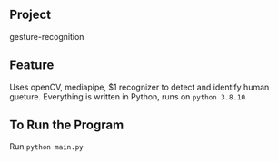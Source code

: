 ## Project
gesture-recognition 

## Feature
Uses openCV, mediapipe, $1 recognizer to detect and identify human gueture.
Everything is written in Python, runs on `python 3.8.10`

## To Run the Program
Run `python main.py`
